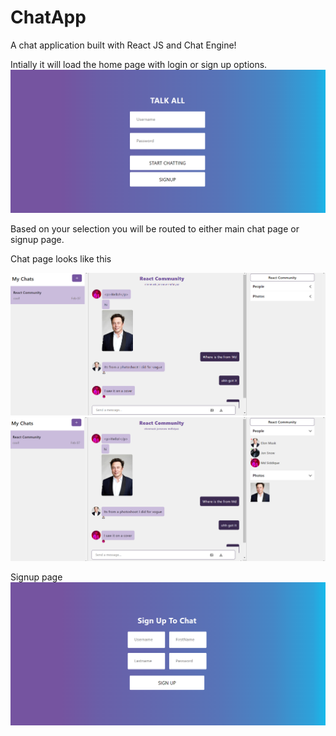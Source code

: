 # ChatApp
A chat application built with React JS and Chat Engine!

Intially it will load the home page with login or sign up options.
![](/src/images/home.png)

Based on your selection you will be routed to either main chat page or signup page.

Chat page looks like this

![](/src/images/chat.png)
![](/src/images/chatWithSidebar.png)

Signup page 
![](/src/images/signup.png)

